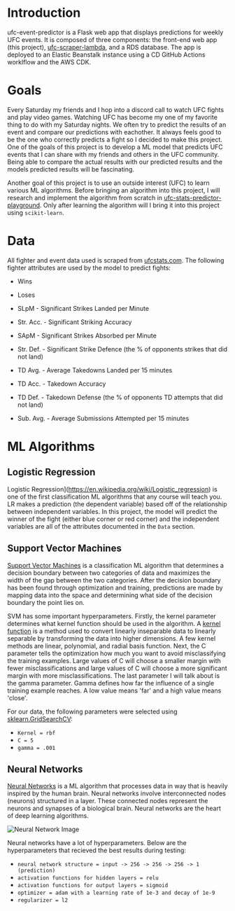  # Introduction

ufc-event-predictor is a Flask web app that displays predictions for weekly UFC events. It is composed of three components: the front-end web app (this project), [ufc-scraper-lambda](https://github.com/natebuel29/ufc-scraper-lambda), and a RDS database. The app is deployed to an Elastic Beanstalk instance using a CD GitHub Actions worklflow and the AWS CDK.

# Goals

Every Saturday my friends and I hop into a discord call to watch UFC fights and play video games. Watching UFC has become my one of my favorite thing to do with my Saturday nights. We often try to predict the results of an event and compare our predictions with eachother. It always feels good to be the one who correctly predicts a fight so I decided to make this project. One of the goals of this project is to develop a ML model that predicts UFC events that I can share with my friends and others in the UFC community. Being able to compare the actual results with our predicted results and the models predicted results will be fascinating.

Another goal of this project is to use an outside interest (UFC) to learn various ML algorithms. Before bringing an algorithm into this project, I will research and implement the algorithm from scratch in [ufc-stats-predictor-playground](https://github.com/natebuel29/ufc-stats-predictor-playground/tree/main/predictor_playground). Only after learning the algorithm will I bring it into this project using `scikit-learn`.


# Data

All fighter and event data used is scraped from [ufcstats.com](http://ufcstats.com/statistics/events/completed). The following fighter attributes are used by the model to predict fights:

- Wins

- Loses

- SLpM - Significant Strikes Landed per Minute

- Str. Acc. - Significant Striking Accuracy

- SApM - Significant Strikes Absorbed per Minute

- Str. Def. - Significant Strike Defence (the % of opponents strikes that did not land)

- TD Avg. - Average Takedowns Landed per 15 minutes

- TD Acc. - Takedown Accuracy

- TD Def. - Takedown Defense (the % of opponents TD attempts that did not land)

- Sub. Avg. - Average Submissions Attempted per 15 minutes

 # ML Algorithms

 ## Logistic Regression

Logistic Regression](https://en.wikipedia.org/wiki/Logistic_regression) is one of the first classification ML algorithms that any course will teach you. LR makes a prediction (the dependent variable) based off of the relationship between independent variables. In this project, the model will predict the winner of the fight (either blue corner or red corner) and the independent variables are all of the attributes documented in the `Data` section.

 ## Support Vector Machines

[Support Vector Machines](https://en.wikipedia.org/wiki/Support-vector_machine) is a classification ML algorithm that determines a decision boundary between two categories of data and maximizes the width of the gap between the two categories. After the decision boundary has been found through optimization and training, predictions are made by mapping data into the space and determining what side of the decision boundary the point lies on.

SVM has some important hyperparameters. Firstly, the kernel parameter determines what kernel function should be used in the algorithm. A [kernel function](https://en.wikipedia.org/wiki/Kernel_method) is a method used to convert linearly inseparable data to linearly separable by transforming the data into higher dimensions. A few kernel methods are linear, polynomial, and radial basis function. Next, the C parameter tells the optimization how much you want to avoid misclassifying the training examples. Large values of C will choose a smaller margin with fewer misclassifications and large values of C will choose a more significant margin with more misclassifications. The last parameter I will talk about is the gamma parameter. Gamma defines how far the influence of a single training example reaches. A low value means 'far' and a high value means 'close'.

For our data, the following parameters were selected using [sklearn.GridSearchCV](https://scikit-learn.org/stable/modules/generated/sklearn.model_selection.GridSearchCV.html):

- `Kernel = rbf`
- `C = 5`
- `gamma = .001`

## Neural Networks

[Neural Networks](https://en.wikipedia.org/wiki/Neural_network) is a ML algorithm that processes data in way that is heavily inspired by the human brain. Neural networks involve interconnected nodes (neurons) structured in a layer. These connected nodes represent the neurons and synapses of a biological brain. Neural networks are the heart of deep learning algorithms.

![Neural Network Image](https://www.tibco.com/sites/tibco/files/media_entity/2021-05/neutral-network-diagram.svg)

Neural networks have a lot of hyperparameters. Below are the hyperparameters that recieved the best results during testing:

- `neural network structure = input -> 256 -> 256 -> 256 -> 1 (prediction)`
- `activation functions for hidden layers = relu`
- `activation functions for output layers = sigmoid`
- `optimizer = adam with a learning rate of 1e-3 and decay of 1e-9`
- `regularizer = l2`